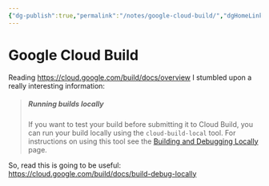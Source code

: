 ```yaml
---
{"dg-publish":true,"permalink":"/notes/google-cloud-build/","dgHomeLink":true,"dgPassFrontmatter":false,"dgShowBacklinks":true,"dgShowLocalGraph":false}
---
```


# Google Cloud Build

Reading <https://cloud.google.com/build/docs/overview> I stumbled upon a really interesting information:

> ##### Running builds locally
> 
> If you want to test your build before submitting it to Cloud Build, you can run your build locally using the `cloud-build-local` tool. For instructions on using this tool see the [Building and Debugging Locally](https://cloud.google.com/build/docs/build-debug-locally) page.

So, read this is going to be useful: <https://cloud.google.com/build/docs/build-debug-locally>

